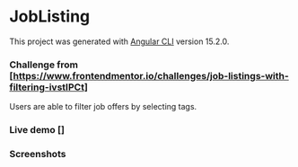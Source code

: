 # JobListing

This project was generated with [Angular CLI](https://github.com/angular/angular-cli) version 15.2.0.

### Challenge from [https://www.frontendmentor.io/challenges/job-listings-with-filtering-ivstIPCt]

Users are able to filter job offers by selecting tags.

### Live demo []

### Screenshots
